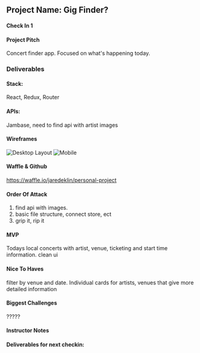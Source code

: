## Project Name: Gig Finder?

#### Check In 1

#### Project Pitch

Concert finder app. Focused on what's happening today.

### Deliverables

#### Stack:
React, Redux, Router
#### APIs:
Jambase, need to find api with artist images
#### Wireframes

![Desktop Layout](https://github.com/jaredeklin/personal-project/blob/master/main_page_web.png)
![Mobile](https://github.com/jaredeklin/personal-project/blob/master/mobile.png)

#### Waffle & Github
https://waffle.io/jaredeklin/personal-project

#### Order Of Attack
1. find api with images.
2. basic file structure, connect store, ect
3. grip it, rip it

#### MVP
Todays local concerts with artist, venue, ticketing and start time information. clean ui

#### Nice To Haves

filter by venue and date. Individual cards for artists, venues that give more detailed information

#### Biggest Challenges

?????

#### Instructor Notes

#### Deliverables for next checkin:
